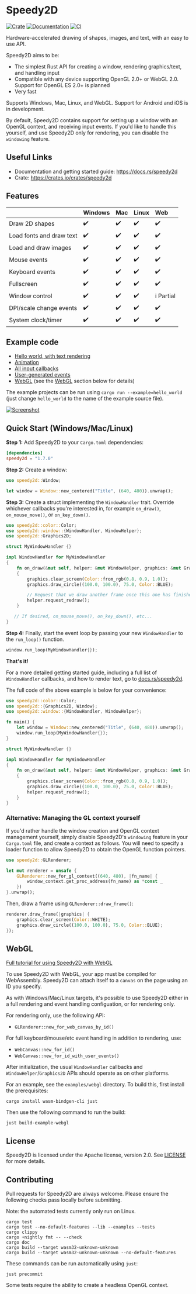 # Speedy2D

[![Crate](https://img.shields.io/crates/v/speedy2d.svg)](https://crates.io/crates/speedy2d)
[![Documentation](https://docs.rs/speedy2d/badge.svg)](https://docs.rs/speedy2d)
[![CI](https://github.com/QuantumBadger/Speedy2D/actions/workflows/build.yml/badge.svg)](hhttps://github.com/QuantumBadger/Speedy2D/actions)

Hardware-accelerated drawing of shapes, images, and text, with an easy to
use API.

Speedy2D aims to be:

 - The simplest Rust API for creating a window, rendering graphics/text, and
   handling input
 - Compatible with any device supporting OpenGL 2.0+ or WebGL 2.0. Support for
   OpenGL ES 2.0+ is planned
 - Very fast

Supports Windows, Mac, Linux, and WebGL. Support for Android and iOS is in
development.

By default, Speedy2D contains support for setting up a window with an OpenGL
context, and receiving input events. If you'd like to handle this yourself, and
use Speedy2D only for rendering, you can disable the `windowing` feature.


## Useful Links

* Documentation and getting started guide: https://docs.rs/speedy2d
* Crate: https://crates.io/crates/speedy2d

## Features

|                          | Windows | Mac | Linux | Web        |
|--------------------------|---------|-----|-------|:-----------|
| Draw 2D shapes           | ✔️      | ✔️  | ✔️    | ✔️         |
| Load fonts and draw text | ✔️      | ✔️  | ✔️    | ✔️         |
| Load and draw images     | ✔️      | ✔️  | ✔️    | ✔️         |
| Mouse events             | ✔️      | ✔️  | ✔️    | ✔️         |
| Keyboard events          | ✔️      | ✔️  | ✔️    | ✔️         |
| Fullscreen               | ✔️      | ✔️  | ✔️    | ✔️         |
| Window control           | ✔️      | ✔️  | ✔️    | ℹ️ Partial |
| DPI/scale change events  | ✔️      | ✔️  | ✔️    | ✔️         |
| System clock/timer       | ✔️      | ✔️  | ✔️    | ✔️         |

## Example code

* [Hello world, with text rendering](examples/hello_world.rs)
* [Animation](examples/animation.rs)
* [All input callbacks](examples/input_callbacks.rs)
* [User-generated events](examples/user_events.rs)
* [WebGL](examples/webgl) (see the [WebGL](#webgl) section below for details)

The example projects can be run using `cargo run --example=hello_world` (just
change `hello_world` to the name of the example source file).

[![Screenshot](assets/screenshots/hello_world.png)](examples/hello_world.rs)

## Quick Start (Windows/Mac/Linux)

**Step 1:** Add Speedy2D to your `Cargo.toml` dependencies:

```toml
[dependencies]
speedy2d = "1.7.0"
```

**Step 2:** Create a window:

```rust
use speedy2d::Window;

let window = Window::new_centered("Title", (640, 480)).unwrap();
```

**Step 3:** Create a struct implementing the `WindowHandler` trait. Override
whichever callbacks you're interested in, for example `on_draw()`,
`on_mouse_move()`, or `on_key_down()`.

```rust
use speedy2d::color::Color;
use speedy2d::window::{WindowHandler, WindowHelper};
use speedy2d::Graphics2D;

struct MyWindowHandler {}

impl WindowHandler for MyWindowHandler
{
    fn on_draw(&mut self, helper: &mut WindowHelper, graphics: &mut Graphics2D)
    {
        graphics.clear_screen(Color::from_rgb(0.8, 0.9, 1.0));
        graphics.draw_circle((100.0, 100.0), 75.0, Color::BLUE);

        // Request that we draw another frame once this one has finished
        helper.request_redraw();
    }

   // If desired, on_mouse_move(), on_key_down(), etc...
}
```

**Step 4:** Finally, start the event loop by passing your new `WindowHandler`
to the `run_loop()` function. 

```rust
window.run_loop(MyWindowHandler{});
```

**That's it!**

For a more detailed getting started guide, including a full list of `WindowHandler`
callbacks, and how to render text, go to
[docs.rs/speedy2d](https://docs.rs/speedy2d).

The full code of the above example is below for your convenience:

```rust
use speedy2d::color::Color;
use speedy2d::{Graphics2D, Window};
use speedy2d::window::{WindowHandler, WindowHelper};

fn main() {
    let window = Window::new_centered("Title", (640, 480)).unwrap();
    window.run_loop(MyWindowHandler{});
}

struct MyWindowHandler {}

impl WindowHandler for MyWindowHandler
{
    fn on_draw(&mut self, helper: &mut WindowHelper, graphics: &mut Graphics2D)
    {
        graphics.clear_screen(Color::from_rgb(0.8, 0.9, 1.0));
        graphics.draw_circle((100.0, 100.0), 75.0, Color::BLUE);
        helper.request_redraw();
    }
}
```

### Alternative: Managing the GL context yourself

If you'd rather handle the window creation and OpenGL context management
yourself, simply disable Speedy2D's `windowing` feature in your `Cargo.toml`
file, and create a context as follows. You will need to specify a loader
function to allow Speedy2D to obtain the OpenGL function pointers.

```rust
use speedy2d::GLRenderer;

let mut renderer = unsafe {
    GLRenderer::new_for_gl_context((640, 480), |fn_name| {
        window_context.get_proc_address(fn_name) as *const _
    })
}.unwrap();
```

Then, draw a frame using `GLRenderer::draw_frame()`:

```rust
renderer.draw_frame(|graphics| {
    graphics.clear_screen(Color::WHITE);
    graphics.draw_circle((100.0, 100.0), 75.0, Color::BLUE);
});
```

## <a name="webgl"></a>WebGL

[Full tutorial for using Speedy2D with WebGL](https://quantumbadger.com/2021/12/using-webgl-with-speedy2d.html)

To use Speedy2D with WebGL, your app must be compiled for WebAssembly.
Speedy2D can attach itself to a `canvas` on the page using an ID you
specify.

As with Windows/Mac/Linux targets, it's possible to use Speedy2D either in a
full rendering and event handling configuation, or for rendering only.

For rendering only, use the following API:

* `GLRenderer::new_for_web_canvas_by_id()`

For full keyboard/mouse/etc event handling in addition to rendering, use:

* `WebCanvas::new_for_id()`
* `WebCanvas::new_for_id_with_user_events()`

After initialization, the usual `WindowHandler` callbacks and
`WindowHelper`/`Graphics2D` APIs should operate as on other platforms.

For an example, see the `examples/webgl` directory. To build this, first install
the prerequisites:

```shell
cargo install wasm-bindgen-cli just
```

Then use the following command to run the build:

```shell
just build-example-webgl
```

## License

Speedy2D is licensed under the Apache license, version 2.0. See
[LICENSE](LICENSE) for more details.

## Contributing

Pull requests for Speedy2D are always welcome. Please ensure the following
checks pass locally before submitting.

Note: the automated tests currently only run on Linux.

```shell
cargo test
cargo test --no-default-features --lib --examples --tests
cargo clippy
cargo +nightly fmt -- --check
cargo doc
cargo build --target wasm32-unknown-unknown
cargo build --target wasm32-unknown-unknown --no-default-features
```

These commands can be run automatically using `just`:

```shell
just precommit
```

Some tests require the ability to create a headless OpenGL context.
